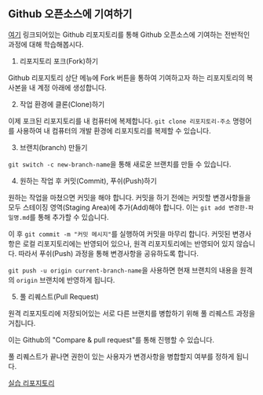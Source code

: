 ## Github 오픈소스에 기여하기

[여기](https://github.com/firstcontributions/first-contributions) 링크되어있는 Github 리포지토리를 통해 Github 오픈소스에 기여하는 전반적인 과정에 대해 학습해봅시다.

1. 리포지토리 포크(Fork)하기

Github 리포지토리 상단 메뉴에 Fork 버튼을 통하여 기여하고자 하는 리포지토리의 복사본을 내 계정 아래에 생성합니다.

2. 작업 환경에 클론(Clone)하기

이제 포크된 리포지토리를 내 컴퓨터에 복제합니다. `git clone 리포지토리-주소` 명령어를 사용하여 내 컴퓨터의 개발 환경에 리포지토리를 복제할 수 있습니다.

3. 브랜치(branch) 만들기

`git switch -c new-branch-name`을 통해 새로운 브랜치를 만들 수 있습니다.

4. 원하는 작업 후 커밋(Commit), 푸쉬(Push)하기

원하는 작업을 마쳤으면 커밋을 해야 합니다. 커밋을 하기 전에는 커밋할 변경사항들을 모두 스테이징 영역(Staging Area)에 추가(Add)해야 합니다. 이는 `git add 변경한-파일명.md`를 통해 추가할 수 있습니다.

이 후 `git commit -m "커밋 메시지"`를 실행하여 커밋을 마무리 합니다. 커밋된 변경사항은 로컬 리포지토리에는 반영되어 있으나, 원격 리포지토리에는 반영되어 있지 않습니다. 따라서 푸쉬(Push) 과정을 통해 변경사항을 공유하도록 합니다.

`git push -u origin current-branch-name`을 사용하면 현재 브랜치의 내용을 원격의 `origin` 브랜치에 반영하게 됩니다.

5. 풀 리퀘스트(Pull Request)

원격 리포지토리에 저장되어있는 서로 다른 브랜치를 병합하기 위해 풀 리퀘스트 과정을 거칩니다.

이는 Github의 "Compare & pull request"를 통해 진행할 수 있습니다.

풀 리퀘스트가 끝나면 권한이 있는 사용자가 변경사항을 병합할지 여부를 정하게 됩니다.

[실습 리포지토리](https://github.com/audrbsdl/first-contributions)